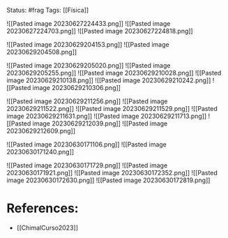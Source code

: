 Status: #frag
Tags: [[Física]]

![[Pasted image 20230627224433.png]]
![[Pasted image 20230627224703.png]]
![[Pasted image 20230627224818.png]]


![[Pasted image 20230629204153.png]]
![[Pasted image 20230629204508.png]]

![[Pasted image 20230629205020.png]]
![[Pasted image 20230629205255.png]]
![[Pasted image 20230629210028.png]]
![[Pasted image 20230629210138.png]]
![[Pasted image 20230629210242.png]]
![[Pasted image 20230629210306.png]]

![[Pasted image 20230629211256.png]]
![[Pasted image 20230629211522.png]]
![[Pasted image 20230629211529.png]]
![[Pasted image 20230629211631.png]]
![[Pasted image 20230629211713.png]]
![[Pasted image 20230629212039.png]]
![[Pasted image 20230629212609.png]]


![[Pasted image 20230630171106.png]]
![[Pasted image 20230630171240.png]]

![[Pasted image 20230630171729.png]]
![[Pasted image 20230630171921.png]]
![[Pasted image 20230630172352.png]]
![[Pasted image 20230630172630.png]]
![[Pasted image 20230630172819.png]]
# References:
- [[ChimalCurso2023]]